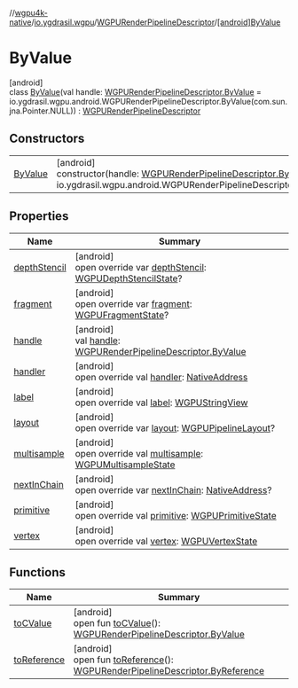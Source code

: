 //[wgpu4k-native](../../../../index.md)/[io.ygdrasil.wgpu](../../index.md)/[WGPURenderPipelineDescriptor](../index.md)/[[android]ByValue](index.md)

# ByValue

[android]\
class [ByValue](index.md)(val handle: [WGPURenderPipelineDescriptor.ByValue](../../../io.ygdrasil.wgpu.android/-w-g-p-u-render-pipeline-descriptor/-by-value/index.md) = io.ygdrasil.wgpu.android.WGPURenderPipelineDescriptor.ByValue(com.sun.jna.Pointer.NULL)) : [WGPURenderPipelineDescriptor](../index.md)

## Constructors

| | |
|---|---|
| [ByValue](-by-value.md) | [android]<br>constructor(handle: [WGPURenderPipelineDescriptor.ByValue](../../../io.ygdrasil.wgpu.android/-w-g-p-u-render-pipeline-descriptor/-by-value/index.md) = io.ygdrasil.wgpu.android.WGPURenderPipelineDescriptor.ByValue(com.sun.jna.Pointer.NULL)) |

## Properties

| Name | Summary |
|---|---|
| [depthStencil](depth-stencil.md) | [android]<br>open override var [depthStencil](depth-stencil.md): [WGPUDepthStencilState](../../-w-g-p-u-depth-stencil-state/index.md)? |
| [fragment](fragment.md) | [android]<br>open override var [fragment](fragment.md): [WGPUFragmentState](../../-w-g-p-u-fragment-state/index.md)? |
| [handle](handle.md) | [android]<br>val [handle](handle.md): [WGPURenderPipelineDescriptor.ByValue](../../../io.ygdrasil.wgpu.android/-w-g-p-u-render-pipeline-descriptor/-by-value/index.md) |
| [handler](handler.md) | [android]<br>open override val [handler](handler.md): [NativeAddress](../../../ffi/-native-address/index.md) |
| [label](label.md) | [android]<br>open override val [label](label.md): [WGPUStringView](../../-w-g-p-u-string-view/index.md) |
| [layout](layout.md) | [android]<br>open override var [layout](layout.md): [WGPUPipelineLayout](../../-w-g-p-u-pipeline-layout/index.md)? |
| [multisample](multisample.md) | [android]<br>open override val [multisample](multisample.md): [WGPUMultisampleState](../../-w-g-p-u-multisample-state/index.md) |
| [nextInChain](next-in-chain.md) | [android]<br>open override var [nextInChain](next-in-chain.md): [NativeAddress](../../../ffi/-native-address/index.md)? |
| [primitive](primitive.md) | [android]<br>open override val [primitive](primitive.md): [WGPUPrimitiveState](../../-w-g-p-u-primitive-state/index.md) |
| [vertex](vertex.md) | [android]<br>open override val [vertex](vertex.md): [WGPUVertexState](../../-w-g-p-u-vertex-state/index.md) |

## Functions

| Name | Summary |
|---|---|
| [toCValue](../[android]to-c-value.md) | [android]<br>open fun [toCValue](../[android]to-c-value.md)(): [WGPURenderPipelineDescriptor.ByValue](../../../io.ygdrasil.wgpu.android/-w-g-p-u-render-pipeline-descriptor/-by-value/index.md) |
| [toReference](../to-reference.md) | [android]<br>open fun [toReference](../to-reference.md)(): [WGPURenderPipelineDescriptor.ByReference](../../../io.ygdrasil.wgpu.android/-w-g-p-u-render-pipeline-descriptor/-by-reference/index.md) |